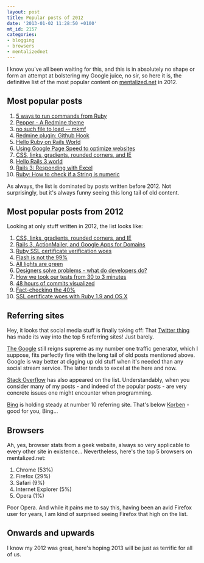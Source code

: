 ```yaml
---
layout: post
title: Popular posts of 2012
date: '2013-01-02 11:28:50 +0100'
mt_id: 2157
categories:
- blogging
- browsers
- mentalizednet
---
```

I know you've all been waiting for this, and this is in absolutely no shape or form an attempt at bolstering my Google juice, no sir, so here it is, the definitive list of the most popular content on [mentalized.net](/) in 2012.

<!--more-->

## Most popular posts

1. [5 ways to run commands from Ruby](/journal/2010/03/08/5_ways_to_run_commands_from_ruby/)
2. [Pepper - A Redmine theme](/journal/2011/06/27/pepper_-_a_redmine_theme/)
3. [no such file to load -- mkmf](/journal/2006/01/24/no_such_file_to_load_mkmf/)
4. [Redmine plugin: Github Hook](/journal/2009/08/03/redmine_plugin_github_hook/)
5. [Hello Ruby on Rails World](/journal/2006/02/06/hello_ruby_on_rails_world/)
6. [Using Google Page Speed to optimize websites](/journal/2009/07/27/using_google_page_speed_to_optimize_websites/)
7. [CSS, links, gradients, rounded corners, and IE](/journal/2012/04/13/css_links_gradients_rounded_corners_and_ie/)
8. [Hello Rails 3 world](/journal/2010/02/05/hello_rails_3_world/)
9. [Rails 3: Responding with Excel](/journal/2010/06/04/rails_3_responding_with_excel/)
10. [Ruby: How to check if a String is numeric](/journal/2011/04/14/ruby_how_to_check_if_a_string_is_numeric/)

As always, the list is dominated by posts written before 2012. Not surprisingly, but it's always funny seeing this long tail of old content.

## Most popular posts from 2012

Looking at only stuff written in 2012, the list looks like:

1. [CSS, links, gradients, rounded corners, and IE](/journal/2012/04/13/css_links_gradients_rounded_corners_and_ie/)
2. [Rails 3, ActionMailer, and Google Apps for Domains](/journal/2012/05/08/rails_3_actionmailer_and_google_apps_for_domains/)
3. [Ruby SSL certificate verification woes](/journal/2012/01/02/ruby_ssl_certificate_verification_errors/)
4. [Flash is not the 99%](/journal/2012/02/05/flash_is_not_the_99/)
5. [All lights are green](/journal/2012/04/24/all_lights_are_green/)
6. [Designers solve problems - what do developers do?](/journal/2012/07/25/designers_solve_problems_-_what_do_developers_do/)
7. [How we took our tests from 30 to 3 minutes](/journal/2012/12/07/how_we_took_our_tests_from_30_to_3_minutes/)
8. [48 hours of commits visualized](/journal/2012/10/16/48_hours_of_commits_visualized/)
9. [Fact-checking the 40%](/journal/2012/02/13/fact-checking_the_40/)
10. [SSL certificate woes with Ruby 1.9 and OS X](/journal/2012/08/10/ssl_certificate_woes_with_ruby_19_and_os_x/)


## Referring sites

Hey, it looks that social media stuff is finally taking off: That [Twitter thing](http://twitter.com) has made its way into the top 5 referring sites! Just barely.

[The Google](http://google.com) still reigns supreme as my number one traffic generator, which I suppose, fits perfectly fine with the long tail of old posts mentioned above. Google is way better at digging up old stuff when it's needed than any social stream service. The latter tends to excel at the here and now.

[Stack Overflow](http://stackoverflow.com) has also appeared on the list. Understandably, when you consider many of my posts - and indeed of the popular posts - are very concrete issues one might encounter when programming.

[Bing](http://bing.com) is holding steady at number 10 referring site. That's below [Korben](http://korben.info/) - good for you, Bing...


## Browsers

Ah, yes, browser stats from a geek website, always so very applicable to every other site in existence... Nevertheless, here's the top 5 browsers on mentalized.net:

1. Chrome (53%)
2. Firefox (29%)
3. Safari (9%)
4. Internet Explorer (5%)
5. Opera (1%)

Poor Opera. And while it pains me to say this, having been an avid Firefox user for years, I am kind of surprised seeing Firefox that high on the list.

## Onwards and upwards

I know my 2012 was great, here's hoping 2013 will be just as terrific for all of us.
